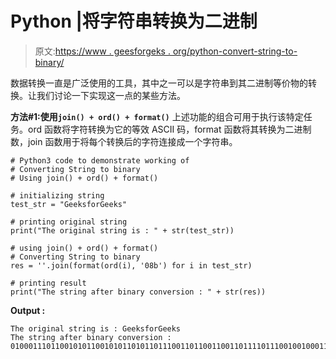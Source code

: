 # Python |将字符串转换为二进制

> 原文:[https://www . geesforgeks . org/python-convert-string-to-binary/](https://www.geeksforgeeks.org/python-convert-string-to-binary/)

数据转换一直是广泛使用的工具，其中之一可以是字符串到其二进制等价物的转换。让我们讨论一下实现这一点的某些方法。

**方法#1:使用`join() + ord() + format()`**
上述功能的组合可用于执行该特定任务。ord 函数将字符转换为它的等效 ASCII 码，format 函数将其转换为二进制数，join 函数用于将每个转换后的字符连接成一个字符串。

```
# Python3 code to demonstrate working of
# Converting String to binary
# Using join() + ord() + format()

# initializing string 
test_str = "GeeksforGeeks"

# printing original string 
print("The original string is : " + str(test_str))

# using join() + ord() + format()
# Converting String to binary
res = ''.join(format(ord(i), '08b') for i in test_str)

# printing result 
print("The string after binary conversion : " + str(res))
```

**Output :**

```
The original string is : GeeksforGeeks
The string after binary conversion : 01000111011001010110010101101011011100110110011001101111011100100100011101100101011001010110101101110011
```